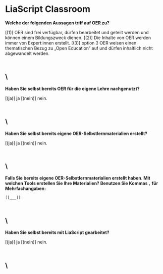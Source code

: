 <!--
author: Britta Petersen
email: b.petersen@rz.uni-kiel.de
version: 0.0.1
date: 2024-10-21
comment: Demonstration der Classroom Funktion; Einstieg in LiaScript
language: de
narrator: Deutsch Female

repository: https://github.com/RDM4CAU/LiaPlayground
icon: https://raw.githubusercontent.com/RDM4CAU/TtL-FDM/main/images/fdm_lehre.png
-->

# LiaScript Classroom

**Welche der folgenden Aussagen triff auf OER zu?**

[(1)] OER sind frei verfügbar, dürfen bearbeitet und geteilt werden und können einem Bildungszweck dienen.
[(2)] Die Inhalte von OER werden immer von Expert:innen erstellt.
[(3)] option 3 OER weisen einen thematischen Bezug zu „Open Education“ auf und dürfen inhaltlich nicht abgewandelt werden.

\
\
---


**Haben Sie selbst bereits OER für die eigene Lehre nachgenutzt?**

[(ja)] ja
[(nein)] nein.


\
\
---


**Haben Sie selbst bereits eigene OER-Selbstlernmaterialien erstellt?**

[(ja)] ja
[(nein)] nein.


\
\
---

**Falls Sie bereits eigene OER-Selbstlernmaterialien erstellt haben. Mit welchen Tools erstellen Sie Ihre Materialien? Benutzen Sie Kommas `,` für Mehrfachangaben:**

    [[___]]

\
\
---

**Haben Sie selbst bereits mit LiaScript gearbeitet?**

[(ja)] ja
[(nein)] nein.


\
\
---



